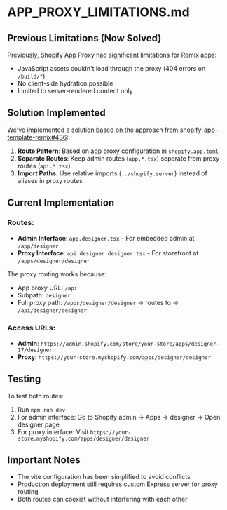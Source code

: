 # APP_PROXY_LIMITATIONS.md

## Previous Limitations (Now Solved)

Previously, Shopify App Proxy had significant limitations for Remix apps:
- JavaScript assets couldn't load through the proxy (404 errors on `/build/*`)
- No client-side hydration possible
- Limited to server-rendered content only

## Solution Implemented

We've implemented a solution based on the approach from [shopify-app-template-remix#436](https://github.com/Shopify/shopify-app-template-remix/issues/436):

1. **Route Pattern**: Based on app proxy configuration in `shopify.app.toml`
2. **Separate Routes**: Keep admin routes (`app.*.tsx`) separate from proxy routes (`api.*.tsx`)
3. **Import Paths**: Use relative imports (`../shopify.server`) instead of aliases in proxy routes

## Current Implementation

### Routes:
- **Admin Interface**: `app.designer.tsx` - For embedded admin at `/app/designer`
- **Proxy Interface**: `api.designer.designer.tsx` - For storefront at `/apps/designer/designer`

The proxy routing works because:
- App proxy URL: `/api`
- Subpath: `designer`
- Full proxy path: `/apps/designer/designer` → routes to → `/api/designer/designer`

### Access URLs:
- **Admin**: `https://admin.shopify.com/store/your-store/apps/designer-17/designer`
- **Proxy**: `https://your-store.myshopify.com/apps/designer/designer`

## Testing

To test both routes:
1. Run `npm run dev`
2. For admin interface: Go to Shopify admin → Apps → designer → Open designer page
3. For proxy interface: Visit `https://your-store.myshopify.com/apps/designer/designer`

## Important Notes

- The vite configuration has been simplified to avoid conflicts
- Production deployment still requires custom Express server for proxy routing
- Both routes can coexist without interfering with each other